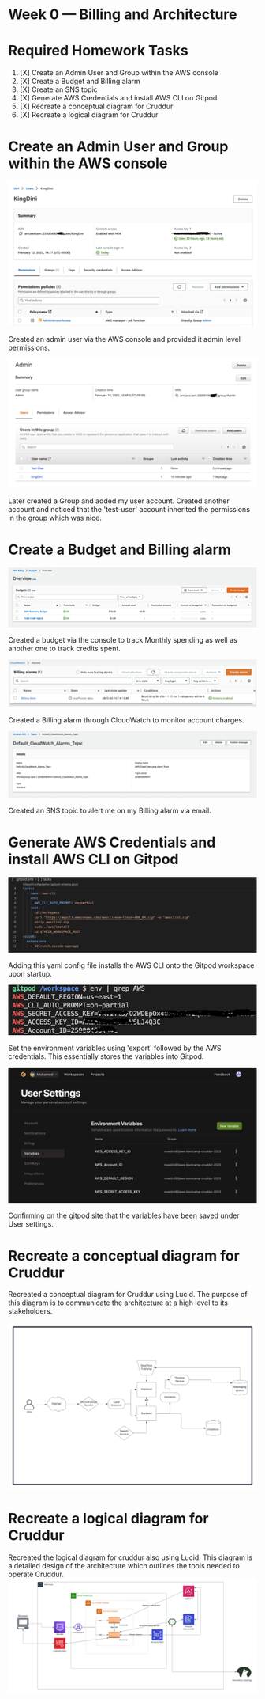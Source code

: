 # Week 0 — Billing and Architecture

# Required Homework Tasks
1. [X] Create an Admin User and Group within the AWS console
2. [X] Create a Budget and Billing alarm
3. [X] Create an SNS topic
4. [X] Generate AWS Credentials and install AWS CLI on Gitpod
5. [X] Recreate a conceptual diagram for Cruddur
6. [X] Recreate a logical diagram for Cruddur


# Create an Admin User and Group within the AWS console 

<img src= ./images/IAMUser.png>

Created an admin user via the AWS console and provided it admin level permissions.

<img src= ./images/IAMGroup.png>

Later created a Group and added my user account. Created another account and noticed that the 'test-user' account inherited the permissions in the group which was nice.



# Create a Budget and Billing alarm

<img src= ./images/Budget.png>

Created a budget via the console to track Monthly spending as well as another one to track credits spent. 


<img src= ./images/BillingAlarm.png>

Created a Billing alarm through CloudWatch to monitor account charges.

<img src= ./images/SNSTopic.png>

Created an SNS topic to alert me on my Billing alarm via email.



# Generate AWS Credentials and install AWS CLI on Gitpod

 <img src= ./images/GitpodConfig.png>

 Adding this yaml config file installs the AWS CLI onto the Gitpod workspace upon startup.



<img src= ./images/CLIVari.png>

Set the environment variables using 'export' followed by the AWS credentials. This essentially stores the variables into Gitpod.


<img src= ./images/GitpodVariables.png>

Confirming on the gitpod site that the variables have been saved under User settings.


# Recreate a conceptual diagram for Cruddur
Recreated a conceptual diagram for Cruddur using Lucid. The purpose of this diagram is to communicate the architecture at a high level to its stakeholders. 

<img src= ./images/ConceptDiagram.png>



# Recreate a logical diagram for Cruddur
Recreated the logical diagram for cruddur also using Lucid. This diagram is a detailed design of the architecture which outlines the tools needed to operate Cruddur.
<img src= ./images/LogicalDiagram.png>




